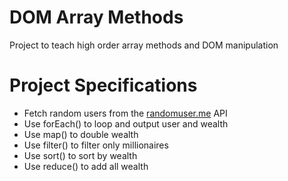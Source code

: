 # DOM Array Methods

Project to teach high order array methods and DOM manipulation

# Project Specifications

- Fetch random users from the [randomuser.me](https://randomuser.me) API
- Use forEach() to loop and output user and wealth
- Use map() to double wealth
- Use filter() to filter only millionaires
- Use sort() to sort by wealth
- Use reduce() to add all wealth
